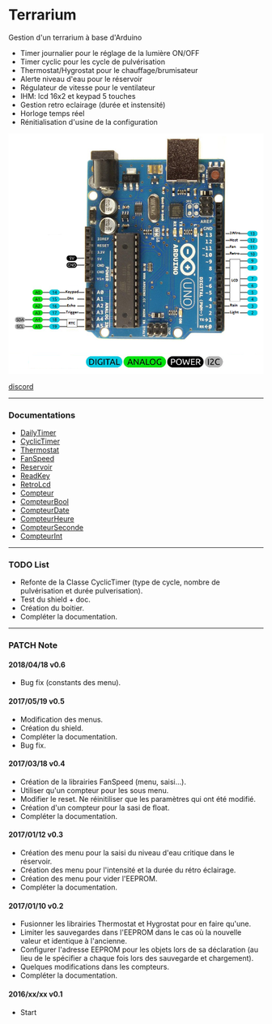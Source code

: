 Terrarium
===================
Gestion d'un terrarium à base d'Arduino
* Timer journalier pour le réglage de la lumière ON/OFF
* Timer cyclic pour les cycle de pulvérisation
* Thermostat/Hygrostat pour le chauffage/brumisateur
* Alerte niveau d'eau pour le réservoir
* Régulateur de vitesse pour le ventilateur
* IHM: lcd 16x2 et keypad 5 touches
* Gestion retro eclairage (durée et instensité)
* Horloge temps réel
* Rénitialisation d'usine de la configuration

![alt tag](https://raw.githubusercontent.com/artnod78/Terrarium/master/Images/Arduino_UNO_R3_Pinout.png)


[discord](https://discord.gg/dszbz)  

-------------

### Documentations
* [DailyTimer](https://github.com/artnod78/Terrarium/blob/master/libraries/DailyTimer)
* [CyclicTimer](https://github.com/artnod78/Terrarium/blob/master/libraries/CyclicTimer)
* [Thermostat](https://github.com/artnod78/Terrarium/blob/master/libraries/Thermostat)
* [FanSpeed](https://github.com/artnod78/Terrarium/blob/master/libraries/FanSpeed)
* [Reservoir](https://github.com/artnod78/Terrarium/blob/master/libraries/Reservoir)
* [ReadKey](https://github.com/artnod78/Terrarium/blob/master/libraries/ReadKey)
* [RetroLcd](https://github.com/artnod78/Terrarium/blob/master/libraries/RetroLcd)
* [Compteur](https://github.com/artnod78/Terrarium/blob/master/libraries/Compteur)
* [CompteurBool](https://github.com/artnod78/Terrarium/blob/master/libraries/CompteurBool)
* [CompteurDate](https://github.com/artnod78/Terrarium/blob/master/libraries/CompteurDate)
* [CompteurHeure](https://github.com/artnod78/Terrarium/blob/master/libraries/CompteurHeure)
* [CompteurSeconde](https://github.com/artnod78/Terrarium/blob/master/libraries/CompteurSeconde)
* [CompteurInt](https://github.com/artnod78/Terrarium/blob/master/libraries/CompteurInt)
-------------

### TODO List
* Refonte de la Classe CyclicTimer (type de cycle, nombre de pulvérisation et durée pulverisation).
* Test du shield + doc.
* Création du boitier.
* Compléter la documentation.

-------------

### PATCH Note
#### 2018/04/18 v0.6
* Bug fix (constants des menu).

#### 2017/05/19 v0.5
* Modification des menus.
* Création du shield.
* Compléter la documentation.
* Bug fix.

#### 2017/03/18 v0.4
* Création de la librairies FanSpeed (menu, saisi...).
* Utiliser qu'un compteur pour les sous menu.
* Modifier le reset. Ne réinitiliser que les paramètres qui ont été modifié.
* Création d'un compteur pour la sasi de float.
* Compléter la documentation.

#### 2017/01/12 v0.3
* Création des menu pour la saisi du niveau d'eau critique dans le réservoir.
* Création des menu pour l'intensité et la durée du rétro éclairage.
* Création des menu pour vider l'EEPROM.
* Compléter la documentation.

#### 2017/01/10 v0.2
* Fusionner les librairies Thermostat et Hygrostat pour en faire qu'une.
* Limiter les sauvegardes dans l'EEPROM dans le cas où la nouvelle valeur et identique à l'ancienne.
* Configurer l'adresse EEPROM pour les objets lors de sa déclaration (au lieu de le spécifier a chaque fois lors des sauvegarde et chargement).
* Quelques modifications dans les compteurs.
* Compléter la documentation.

#### 2016/xx/xx v0.1
* Start
